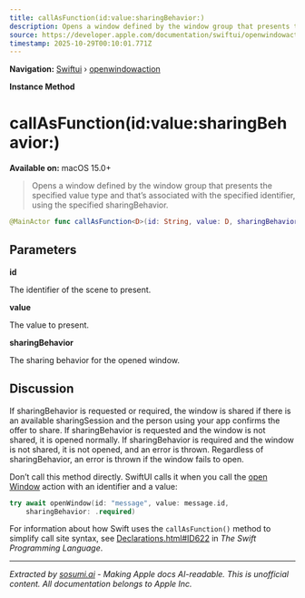```yaml
---
title: callAsFunction(id:value:sharingBehavior:)
description: Opens a window defined by the window group that presents the specified value type and that’s associated with the specified identifier, using the specified sharingBehavior.
source: https://developer.apple.com/documentation/swiftui/openwindowaction/callasfunction(id:value:sharingbehavior:)
timestamp: 2025-10-29T00:10:01.771Z
---
```


**Navigation:** [Swiftui](/documentation/swiftui) › [openwindowaction](/documentation/swiftui/openwindowaction)

**Instance Method**

# callAsFunction(id:value:sharingBehavior:)

**Available on:** macOS 15.0+

> Opens a window defined by the window group that presents the specified value type and that’s associated with the specified identifier, using the specified sharingBehavior.

```swift
@MainActor func callAsFunction<D>(id: String, value: D, sharingBehavior: OpenWindowAction.SharingBehavior) async throws where D : Decodable, D : Encodable, D : Hashable
```

## Parameters

**id**

The identifier of the scene to present.



**value**

The value to present.



**sharingBehavior**

The sharing behavior for the opened window.



## Discussion

If sharingBehavior is requested or required, the window is shared if there is an available sharingSession and the person using your app confirms the offer to share. If sharingBehavior is requested and the window is not shared, it is opened normally. If sharingBehavior is required and the window is not shared, it is not opened, and an error is thrown. Regardless of sharingBehavior, an error is thrown if the window fails to open.

Don’t call this method directly. SwiftUI calls it when you call the [open Window](/documentation/swiftui/environmentvalues/openwindow) action with an identifier and a value:

```swift
try await openWindow(id: "message", value: message.id,
    sharingBehavior: .required)
```

For information about how Swift uses the `callAsFunction()` method to simplify call site syntax, see [Declarations.html#ID622](https://docs.swift.org/swift-book/ReferenceManual/Declarations.html#ID622) in *The Swift Programming Language*.

---

*Extracted by [sosumi.ai](https://sosumi.ai) - Making Apple docs AI-readable.*
*This is unofficial content. All documentation belongs to Apple Inc.*
